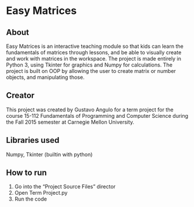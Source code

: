 # Easy Matrices

## About
Easy Matrices is an interactive teaching module so that kids can learn the fundamentals of matrices through lessons, and be able to visually create and work with matrices in the workspace. The project is made entirely in Python 3, using Tkinter for graphics and Numpy for calculations. The project is built on OOP by allowing the user to create matrix or number objects, and manipulating those.

## Creator 
This project was created by Gustavo Angulo for a term project for the course 15-112 Fundamentals of Programming and Computer Science during the Fall 2015 semester at Carnegie Mellon University. 

## Libraries used
Numpy, Tkinter (builtin with python)

## How to run
1. Go into the “Project Source Files” director
2. Open Term Project.py
3. Run the code
